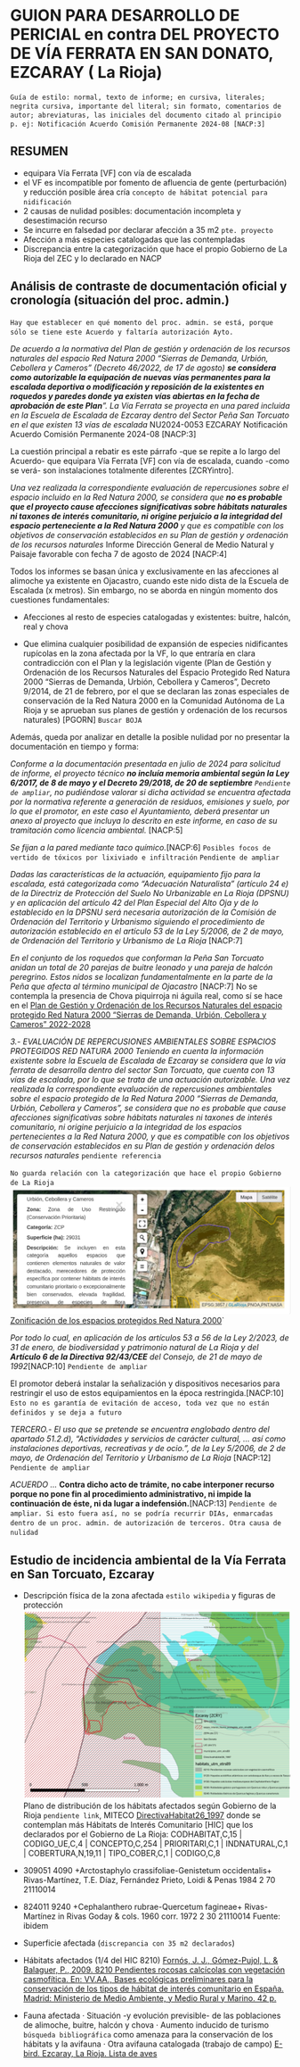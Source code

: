 # GUION PARA DESARROLLO DE PERICIAL en contra DEL PROYECTO DE VÍA FERRATA EN SAN DONATO, EZCARAY ( La Rioja)

    
    Guía de estilo: normal, texto de informe; en cursiva, literales; negrita cursiva, importante del literal; sin formato, comentarios de autor; abreviaturas, las iniciales del documento citado al principio p. ej: Notificación Acuerdo Comisión Permanente 2024-08 [NACP:3]

## RESUMEN
- equipara Vía Ferrata [VF] con vía de escalada
- el VF es incompatible por fomento de afluencia de gente (perturbación) y reducción posible área cría `concepto de hábitat potencial para nidificación`
- 2 causas de nulidad posibles: documentación incompleta y desestimación recurso
- Se incurre en falsedad por declarar afección a 35 m2 `pte. proyecto`
- Afección a más especies catalogadas que las contempladas
- Discrepancia entre la categorización que hace el propio Gobierno de La Rioja del ZEC y lo declarado en NACP

## Análisis de contraste de documentación oficial y cronología (situación del proc. admin.)
`Hay que establecer en qué momento del proc. admin. se está, porque sólo se tiene este Acuerdo y faltaría autorización Ayto.`
    
*De acuerdo a la normativa del Plan de gestión y ordenación de los recursos naturales del espacio Red Natura 2000 “Sierras de Demanda, Urbión, Cebollera y Cameros” (Decreto 46/2022, de 17 de agosto) **se considera como autorizable la equipación de nuevas vías permanentes para la escalada deportiva o modificación y reposición de la existentes en roquedos y paredes donde ya existen vías abiertas en la fecha de aprobación de este Plan**”. La Vía Ferrata se proyecta en una pared incluida en la Escuela de Escalada de Ezcaray dentro del Sector Peña San Torcuato en el que existen 13 vías de escalada* NU2024-0053 EZCARAY Notificación Acuerdo Comisión Permanente 2024-08 [NACP:3]

La cuestión principal a rebatir es este párrafo -que se repite a lo largo del Acuerdo- que equipara Vía Ferrata [VF] con vía de escalada, cuando -como se verá- son instalaciones totalmente diferentes [ZCRYintro].

*Una vez realizada la correspondiente evaluación de repercusiones sobre el espacio incluido en la Red Natura 2000, se considera que **no es probable que el proyecto cause afecciones significativas sobre hábitats naturales ni taxones de interés comunitario, ni origine perjuicio a la integridad del espacio perteneciente a la Red Natura 2000** y que es compatible con los objetivos de conservación establecidos en su Plan de gestión y ordenación de los recursos naturales* Informe Dirección General de Medio Natural y Paisaje favorable con fecha 7 de agosto de 2024 [NACP:4]

Todos los informes se basan única y exclusivamente en las afecciones al alimoche ya existente en Ojacastro, cuando este nido dista de la Escuela de Escalada (x metros). Sin embargo, no se aborda en ningún momento dos cuestiones fundamentales:

- Afecciones al resto de especies catalogadas y existentes: buitre, halcón, real y chova

- Que elimina cualquier posibilidad de expansión de especies nidificantes rupícolas en la zona afectada por la VF, lo que entraría en clara contradicción con el Plan y la legislación vigente (Plan de Gestión y Ordenación de los Recursos Naturales del Espacio Protegido Red Natura 2000 “Sierras de Demanda, Urbión, Cebollera y Cameros”, Decreto 9/2014, de 21 de febrero, por el que se declaran las zonas especiales de conservación de la Red Natura 2000 en la Comunidad Autónoma de La Rioja y se aprueban sus planes de gestión y ordenación de los recursos naturales) [PGORN] `Buscar BOJA`


Además, queda por analizar en detalle la posible nulidad por no presentar la documentación en tiempo y forma:

*Conforme a la documentación presentada en julio de 2024 para solicitud de informe, el proyecto técnico **no incluía memoria ambiental según la Ley 6/2017, de 8 de mayo y el Decreto 29/2018, de 20 de septiembre** `Pendiente de ampliar`, no pudiéndose valorar si dicha actividad se encuentra afectada por la normativa referente a generación de residuos, emisiones y suelo, por lo que el promotor, en este caso el Ayuntamiento, deberá presentar un anexo al proyecto que incluya lo descrito en este informe, en caso de su tramitación como licencia ambiental.* [NACP:5]

*Se fijan a la pared mediante taco químico.*[NACP:6] `Posibles focos de vertido de tóxicos por lixiviado e infiltración` `Pendiente de ampliar`


*Dadas las características de la actuación, equipamiento fijo para la escalada, está categorizada como “Adecuación Naturalista” (artículo 24 e) de la Directriz de Protección del Suelo No Urbanizable en La Rioja (DPSNU) y en aplicación del artículo 42 del Plan Especial del Alto Oja y de lo establecido en la DPSNU será necesaria autorización de la Comisión de Ordenación del Territorio y Urbanismo siguiendo el procedimiento de autorización establecido en el artículo 53 de la Ley 5/2006, de 2 de mayo, de Ordenación del Territorio y Urbanismo de La Rioja*
[NACP:7]

*En el conjunto de los roquedos que conforman la Peña San Torcuato anidan un total de 20 parejas de buitre leonado y una pareja de halcón peregrino. Estos nidos se localizan fundamentalmente en la parte de la Peña que afecta al término municipal de Ojacastro* [NACP:7] No se contempla la presencia de Chova piquirroja ni águila real, como sí se hace en el  [Plan de Gestión y Ordenación de los Recursos Naturales del espacio protegido Red Natura 2000 “Sierras de Demanda, Urbión, Cebollera y Cameros” 2022-2028](https://www.larioja.org/larioja-client/cm/medio-ambiente/images?idMmedia=1474353)

*3.- EVALUACIÓN DE REPERCUSIONES AMBIENTALES SOBRE ESPACIOS PROTEGIDOS RED NATURA 2000 Teniendo en cuenta la información existente sobre la Escuela de Escalada de Ezcaray se considera que la vía ferrata de desarrolla dentro del sector San Torcuato, que cuenta con 13 vías de escalada, por lo que se trata de una actuación autorizable. Una vez realizada la correspondiente evaluación de repercusiones ambientales sobre el espacio protegido de la Red Natura 2000 “Sierras de Demanda, Urbión, Cebollera y Cameros”, se considera que no es probable que cause afecciones significativas sobre hábitats naturales ni taxones de interés comunitario, ni origine perjuicio a la integridad de los espacios pertenecientes a la Red Natura 2000, y que es compatible con los objetivos de conservación establecidos en su Plan de gestión y ordenación delos recursos naturales* `pendiente referencia`

`No guarda relación con la categorización que hace el propio Gobierno de La Rioja`
![Zona de Uso Restringido (Conservación Prioritaria)](imagen.png) [Zonificación de los espacios protegidos Red Natura 2000](https://www.iderioja.larioja.org/vct/index.php?c=47496a336776647131624c53664b347253372b7457413d3d)`

*Por todo lo cual, en aplicación de los artículos 53 a 56 de la Ley 2/2023, de 31 de enero, de biodiversidad y patrimonio natural de La Rioja y del **Artículo 6 de la Directiva 92/43/CEE** del Consejo, de 21 de mayo de 1992*[NACP:10] `Pendiente de ampliar`

El promotor deberá instalar la señalización y dispositivos necesarios para restringir el uso de estos equipamientos en la época restringida.[NACP:10] `Esto no es garantía de evitación de acceso, toda vez que no están definidos y se deja a futuro`

*TERCERO.- El uso que se pretende se encuentra englobado dentro del apartado 51.2.d), “Actividades y servicios de carácter cultural, … así como instalaciones deportivas, recreativas y de ocio.”, de la Ley 5/2006, de 2 de mayo, de Ordenación del Territorio y Urbanismo de La Rioja* [NACP:12] `Pendiente de ampliar`

*ACUERDO*
*...*
**Contra dicho acto de trámite, no cabe interponer recurso porque no pone fin al procedimiento administrativo, ni impide la continuación de éste, ni da lugar a indefensión.**[NACP:13] `Pendiente de ampliar. Si esto fuera así, no se podría recurrir DIAs, enmarcadas dentro de un proc. admin. de autorización de terceros. Otra causa de nulidad`

## Estudio de incidencia ambiental de la Vía Ferrata en San Torcuato, Ezcaray

- Descripción física de la zona afectada `estilo wikipedia` y figuras de protección 
![Distribución de las diferentes figuras de protección y hábitats](image-1.png)
Plano de distribución de los hábitats afectados según Gobierno de la Rioja `pendiente link`, MITECO [DirectivaHabitat26_1997](https://www.miteco.gob.es/es/biodiversidad/servicios/banco-datos-naturaleza/informacion-disponible/habitat_descargas_2.html#26-la-rioja) donde se contemplan más Hábitats de Interés Comunitario [HIC] que los declarados por el Gobierno de La Rioja:
CODHABITAT,C,15	| CODIGO_UE,C,4	| CONCEPTO,C,254 | PRIORITARI,C,1 | INDNATURAL,C,1 | COBERTURA,N,19,11 | TIPO_COBER,C,1 | CODIGO,C,8

- 309051	4090	+Arctostaphylo crassifoliae-Genistetum occidentalis+ Rivas-Martínez, T.E. Díaz, Fernández Prieto, Loidi & Penas 1984 2 70 	21110014	

- 824011	9240	+Cephalanthero rubrae-Quercetum fagineae+ Rivas-Martínez in Rivas Goday & cols. 1960 corr. 1972	2 30 21110014	Fuente: ibidem
															
- Superficie afectada (`discrepancia con 35 m2 declarados`)

- Hábitats afectados (1/4 del HIC 8210) [Fornós, J. J., Gómez-Pujol, L. & Balaguer, P., 2009. 8210 Pendientes rocosas calcícolas con vegetación casmofítica. En: VV.AA., Bases ecológicas preliminares para la conservación de los tipos de hábitat de interés comunitario en España. Madrid: Ministerio de Medio Ambiente, y Medio Rural y Marino. 42 p.](https://www.miteco.gob.es/content/dam/miteco/es/biodiversidad/temas/espacios-protegidos/8210_tcm30-196873.pdf)


- Fauna afectada
    · Situación -y evolución previsible- de las poblaciones de alimoche, buitre, halcón y chova
    · Aumento inducido de turismo `búsqueda bibliográfica` como amenaza para la conservación de los hábitats y la avifauna
    · Otra avifauna catalogada (trabajo de campo) [E-bird. Ezcaray, La Rioja. Lista de aves](https://ebird.org/hotspot/L9537794/bird-list)




